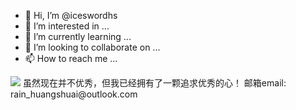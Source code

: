 - 👋 Hi, I’m @iceswordhs
- 👀 I’m interested in ...
- 🌱 I’m currently learning ...
- 💞️ I’m looking to collaborate on ...
- 📫 How to reach me ...

<!---
iceswordhs/iceswordhs is a ✨ special ✨ repository because its `README.md` (this file) appears on your GitHub profile.
You can click the Preview link to take a look at your changes.
--->
<img src="https://github-readme-stats.vercel.app/api?username=iceswordhs&show_icons=true&theme=tokyonight">
虽然现在并不优秀，但我已经拥有了一颗追求优秀的心！
邮箱email: rain_huangshuai@outlook.com
